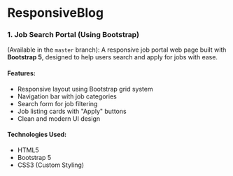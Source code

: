 # ResponsiveBlog


### 1. Job Search Portal (Using Bootstrap)
(Available in the `master` branch):
A responsive job portal web page built with **Bootstrap 5**, designed to help users search and apply for jobs with ease.

####  Features:
- Responsive layout using Bootstrap grid system
- Navigation bar with job categories
- Search form for job filtering
- Job listing cards with "Apply" buttons
- Clean and modern UI design

#### Technologies Used:
- HTML5
- Bootstrap 5
- CSS3 (Custom Styling)



